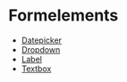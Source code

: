 # Formelements

* [Datepicker](./datepicker.md)
* [Dropdown](./dropdown.md)
* [Label](./label.md)
* [Textbox](./textbox.md)
